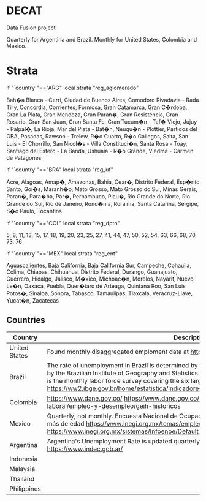 # DECAT
Data Fusion project

Quarterly for Argentina and Brazil. Monthly for United States, Colombia and Mexico.

# Strata

if "`country'"=="ARG" local strata "reg_aglomerado"  

Bah�a Blanca - Cerri, Ciudad de Buenos Aires, Comodoro Rivadavia - Rada Tilly, Concordia, Corrientes, Formosa, Gran Catamarca, Gran C�rdoba, Gran La Plata, Gran Mendoza, Gran Paran�, Gran Resistencia, Gran Rosario, Gran San Juan, Gran Santa Fe, Gran Tucum�n - Taf� Viejo, Jujuy - Palpal�, La Rioja, Mar del Plata - Bat�n, Neuqu�n - Plottier, Partidos del GBA, Posadas, Rawson - Trelew, R�o Cuarto, R�o Gallegos, Salta, San Luis - El Chorrillo, San Nicol�s - Villa Constituci�n, Santa Rosa - Toay, Santiago del Estero - La Banda, Ushuaia - R�o Grande, Viedma - Carmen de Patagones


if "`country'"=="BRA" local strata "reg_uf" 

Acre, Alagoas, Amap�, Amazonas, Bahia, Cear�, Distrito Federal, Esp�rito Santo, Goi�s, Maranh�o, Mato Grosso, Mato Grosso do Sul, Minas Gerais, Paran�, Para�ba, Par�, Pernambuco, Piau�, Rio Grande do Norte, Rio Grande do Sul, Rio de Janeiro, Rond�nia, Roraima, Santa Catarina, Sergipe, S�o Paulo, Tocantins


if "`country'"=="COL" local strata "reg_dpto"  

5, 8, 11, 13, 15, 17, 18, 19, 20, 23, 25, 27, 41, 44, 47, 50, 52, 54, 63, 66, 68, 70, 73, 76


if "`country'"=="MEX" local strata "reg_ent"  

Aguascalientes, Baja California, Baja California Sur, Campeche, Cohauila, Colima, Chiapas, Chihuahua, Distrito Federal, Durango, Guanajuato, Guerrero, Hidalgo, Jalisco, M�xico, Michoac�n, Morelos, Nayarit, Nuevo Le�n, Oaxaca, Puebla, Quer�taro de Arteaga, Quintana Roo, San Luis Potos�, Sinaloa, Sonora, Tabasco, Tamaulipas, Tlaxcala, Veracruz-Llave, Yucat�n, Zacatecas


## Countries
| Country       	| Description 	|
|---------------	|-------------	|
| United States 	| Found monthly disaggregated emploment data at https://www.bls.gov/lau/ |
| Brazil        	| The rate of unemployment in Brazil is determined by the Monthly Employment Survey, coordinated by the Brazilian Institute of Geography and Statistics [IBGE](https://www.ibge.gov.br). The Pesquisa Mensal de Emprego (PME) is the monthly labor force survey covering the six largest Brazilian cities. See https://ww2.ibge.gov.br/home/estatistica/indicadores/trabalhoerendimento/pme_nova/default.shtm |
| Colombia      	|https://www.dane.gov.co/    	https://www.dane.gov.co/index.php/estadisticas-por-tema/mercado-laboral/empleo-y-desempleo/geih-historicos|
| Mexico        	| Quarterly, not monthly. Encuesta Nacional de Ocupación y Empleo (ENOE), población de 15 años y más de edad https://www.inegi.org.mx/temas/empleo/      https://www.inegi.org.mx/sistemas/Infoenoe/Default_15mas.aspx|
| Argentina     	| Argentina's Unemployment Rate is updated quarterly for 31 urban agglomerates https://www.indec.gob.ar/|
| Indonesia     	|             	|
| Malaysia      	|             	|
| Thailand      	|             	|
| Philippines    	|             	|
